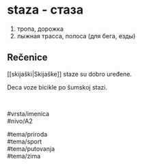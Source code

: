 # staza - стаза

1. тропа, дорожка
2. лыжная трасса, полоса (для бега, езды)

## Rečenice

[[skijaški|Skijaške]] staze su dobro uređene.  

Deca voze bicikle po šumskoj stazi.

<br>

#vrsta/imenica  
#nivo/A2  

#tema/priroda  
#tema/sport  
#tema/putovanja  
#tema/zima  
